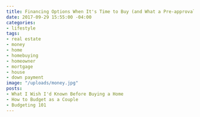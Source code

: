 ```yaml
---
title: Financing Options When It's Time to Buy (and What a Pre-approval Even is Anyway)
date: 2017-09-29 15:55:00 -04:00
categories:
- lifestyle
tags:
- real estate
- money
- home
- homebuying
- homeowner
- mortgage
- house
- down payment
image: "/uploads/money.jpg"
posts:
- What I Wish I'd Known Before Buying a Home
- How to Budget as a Couple
- Budgeting 101
---
```


